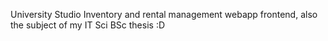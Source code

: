 University Studio Inventory and rental management webapp frontend, also the subject of my IT Sci BSc thesis :D
